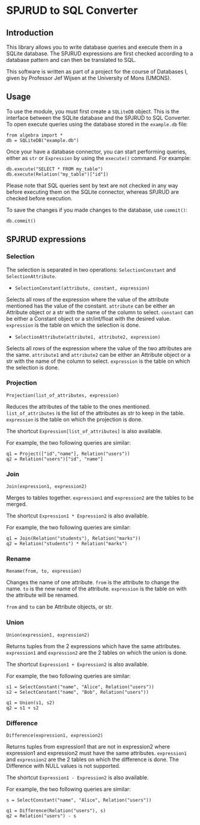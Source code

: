 # SPJRUD to SQL Converter

## Introduction

This library allows you to write database queries and execute them in a SQLite database. The SPJRUD expressions are first checked according to a database pattern and can then be translated to SQL.

This software is written as part of a project for the course of Databases I, given by Professor Jef Wijsen at the University of Mons (UMONS).

## Usage

To use the module, you must first create a `SQLiteDB` object. This is the interface between the SQLite database and the SPJRUD to SQL Converter. To open execute queries using the database stored in the `example.db` file:
```
from algebra import *
db = SQLiteDB("example.db")
```

Once your have a database connector, you can start performing queries, either as `str` or `Expression` by using the `execute()` command. For example:
```
db.execute("SELECT * FROM my_table")
db.execute(Relation("my_table")["id"])
```

Please note that SQL queries sent by text are not checked in any way before executing them on the SQLite connector, whereas SPJRUD are checked before execution.

To save the changes if you made changes to the database, use `commit()`:
```
db.commit()
```


## SPJRUD expressions

### Selection

The selection is separated in two operations: `SelectionConstant` and `SelectionAttribute`.

- `SelectionConstant(attribute, constant, expression)` 

Selects all rows of the expression where the value of the attribute mentioned has the value of the constant.
`attribute` can be either an Attribute object or a str with the name of the column to select.
`constant` can be either a Constant object or a str/int/float with the desired value.
`expression` is the table on which the selection is done.

- `SelectionAttribute(attribute1, attribute2, expression)`

Selects all rows of the expression where the value of the two attributes are the same.
`attribute1` and `attribute2` can be either an Attribute object or a str with the name of the column to select.
`expression` is the table on which the selection is done.

### Projection

`Projection(list_of_attributes, expression)`

Reduces the attributes of the table to the ones mentioned.
`list_of_attributes` is the list of the attributes as str to keep in the table.
`expression` is the table on which the projection is done.

The shortcut `Expression[list_of_attributes]` is also available.

For example, the two following queries are similar:
```
q1 = Project(["id","name"], Relation("users"))
q2 = Relation("users")["id", "name"]
```

### Join

`Join(expression1, expression2)`

Merges to tables together.
`expression1` and `expression2` are the tables to be merged.

The shortcut `Expression1 * Expression2` is also available.

For example, the two following queries are similar:
```
q1 = Join(Relation("students"), Relation("marks"))
q2 = Relation("students") * Relation("marks")
```

### Rename

`Rename(from, to, expression)`

Changes the name of one attribute.
`from` is the attribute to change the name.
`to` is the new name of the attribute.
`expression` is the table on with the attribute will be renamed.

`from` and `to` can be Attribute objects, or str.

### Union

`Union(expression1, expression2)`

Returns tuples from the 2 expressions which have the same attributes.
`expression1` and `expression2` are the 2 tables on which the union is done.

The shortcut `Expression1 + Expression2` is also available.

For example, the two following queries are similar:
```
s1 = SelectConstant("name", "Alice", Relation("users"))
s2 = SelectConstant("name", "Bob", Relation("users"))

q1 = Union(s1, s2)
q2 = s1 + s2
```

### Difference

`Difference(expression1, expression2)`

Returns tuples from expression1 that are not in expression2 where expression1 and expression2 must have the same attributes.
`expression1` and `expression2` are the 2 tables on which the difference is done. The Difference with NULL values is not supported.

The shortcut `Expression1 - Expression2` is also available.

For example, the two following queries are similar:
```
s = SelectConstant("name", "Alice", Relation("users"))

q1 = Difference(Relation("users"), s)
q2 = Relation("users") - s
```